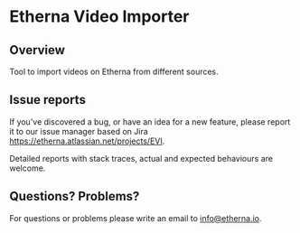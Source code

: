 Etherna Video Importer
=============

Overview
--------

Tool to import videos on Etherna from different sources.

Issue reports
-------------

If you've discovered a bug, or have an idea for a new feature, please report it to our issue manager based on Jira https://etherna.atlassian.net/projects/EVI.

Detailed reports with stack traces, actual and expected behaviours are welcome.

Questions? Problems?
---------------------

For questions or problems please write an email to [info@etherna.io](mailto:info@etherna.io).
